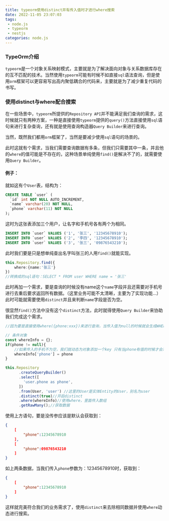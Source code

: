 ```yaml
---
title: typeorm使用distinct并有传入值时才进行where搜索
date: 2022-11-05 23:07:03
tags:
 - node.js
 - typeorm
 - nestjs
categories: node.js
---
```




### TypeOrm介绍

`typeorm`是一个对象关系映射模式，主要就是为了解决面向对象与关系数据库存在的互不匹配的技术。当然使用`typeorm`可能有时候不如直接`sql`语法查询，但是使用`orm`框架可以更容易写出高内聚低耦合的代码来，主要就是为了减少重复代码的书写。

### 使用distinct与where配合搜索

在一些场景中，`typeorm`所提供的`Repository API`并不能满足我们查询的需求，这时候就只有两种方案，一种是直接使用`typeorm`提供的`query()`方法直接使用`sql`语句来进行复杂查询，还有就是使用查询构造器`Query Builder`来进行查询。

当然，既然我们都用`orm`框架了，当然是要减少使用`sql`语句的场景的。

此时这就有个需求，当我们需要查询数据有多条，但我们只需要其中一条，并且他的`where`的值可能是不存在的，这种场景单纯使用`find()`是解决不了的，就需要使用`Query Builder`。

#### 例子：

就如这有个`User`表，结构为：

```sql
CREATE TABLE `user` (
  `id` int NOT NULL AUTO_INCREMENT,
  `name` varchar(20) NOT NULL,
  `phone` varchar(11) NOT NULL
);
```

这时为这张表添加三个用户，让名字和手机号各有两个为相同。

```sql
INSERT INTO `user` VALUES ('1', '张三', '12345678910');
INSERT INTO `user` VALUES ('2', '李四', '12345678910');
INSERT INTO `user` VALUES ('3', '张三', '09876543210');
```

此时我们要是只是想单纯查出名字叫张三的人用`find()`就能实现。

```typescript
this.Repository.find({
    where:{name:'张三'}
})
//转换成的sql语句：SELECT * FROM user WHERE name = '张三'
```

此时再加一个需求，要是查询的时候没有name这个`name`字段并且还需要对手机号进行去重后要求返回所有数据。（这里业务可能不太清晰，主要为了实现功能...）此时可能就需要使用`distinct`并且来判断`name`字段是否为空。

很显然`find()`方法中没有这个`distinct`方法，此时就得使用`Query Builder`来协助我们完成这个需求。

```typescript
//因为要是直接使用where({phone:xxx})来进行查询，当传入值为null的时候就会生成WHERE phone = null这样的sql语句，显然是不符合我们的需求的，就需要动态来添加

// 条件对象
const whereInfo = {};
if(phone != null){
    //如果传入的手机不为空，我们就动态为对象添加一个key 只有当phone有值的时候才会添加，否则默认全查询
    whereInfo['phone'] = phone
}

this.Repository
      .createQueryBuilder()
      .select([
        'user.phone as phone',
      ])
      .from(User, 'user') //这里的User是实体Entity的User，别名为user
      .distinct(true)//开启distinct
      .where(whereInfo)//使用where，里面传入数组
      .getRawMany();//获取数据
```

使用上方语句，要是没传参应该是默认会获取到：

```json
{
    [
    	"phone":12345678910
    ],
    [
    	"phone":09876543210
    ]
}
```

如上两条数据，当我们传入`phone`参数为：12345678910时，获取到：

```json
{
    [
    	"phone":12345678910
    ]
}
```

这样就完美符合我们的业务需求了，使用`distinct`来去除相同数据并使用`where`动态进行搜索。

